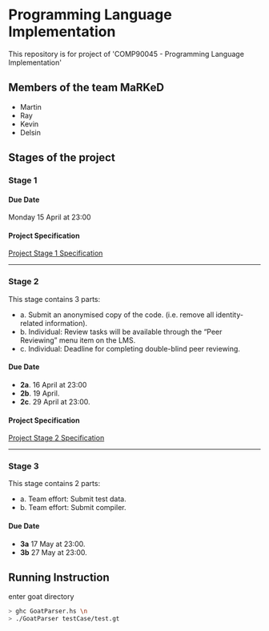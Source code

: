 # Programming Language Implementation

This repository is for project of 'COMP90045 - Programming Language Implementation'

## Members of the team MaRKeD

- Martin
- Ray
- Kevin
- Delsin

## Stages of the project

### Stage 1

#### Due Date

Monday 15 April at 23:00

#### Project Specification

[Project Stage 1 Specification](./Assignment_1.pdf)

---

### Stage 2

This stage contains 3 parts:

- a. Submit an anonymised copy of the code. (i.e. remove all identity-related information).
- b. Individual: Review tasks will be available through the “Peer Reviewing” menu item on the LMS.
- c. Individual: Deadline for completing double-blind peer reviewing.

#### Due Date

- **2a**. 16 April at 23:00
- **2b**. 19 April.
- **2c**. 29 April at 23:00.

#### Project Specification

[Project Stage 2 Specification](./Assignment_2.pdf)

---

### Stage 3

This stage contains 2 parts:

- a. Team effort: Submit test data.
- b. Team effort: Submit compiler.

#### Due Date

- **3a** 17 May at 23:00.
- **3b** 27 May at 23:00.

## Running Instruction

enter goat directory

```bash
> ghc GoatParser.hs \n
> ./GoatParser testCase/test.gt
```
